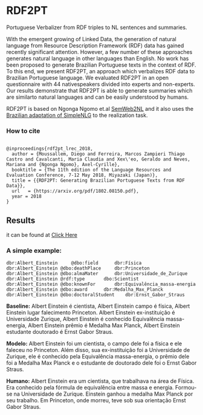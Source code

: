 # RDF2PT

Portuguese Verbalizer from RDF triples to NL sentences and summaries.

With the emergent growing of Linked Data, the generation of natural language from Resource Description Framework (RDF) data has gained recently significant attention. However, a few number of these approaches generates natural language in other languages than English. No work has been proposed to generate Brazilian Portuguese texts in the context of RDF. To this end, we present RDF2PT, an approach which verbalizes RDF data to Brazilian Portuguese language. We evaluated RDF2PT in an open questionnaire with 44 nativespeakers divided into experts and non-experts. Our results demonstrate that RDF2PT is able to generate summaries which are similarto natural languages and can be easily understood by humans.

RDF2PT is based on Ngonga Ngomo et.al <a href="https://github.com/SmartDataAnalytics/SemWeb2NL">SemWeb2NL</a> and it also uses the <a href="https://github.com/rdeoliveira/simplenlg-bp">Brazilian adaptation of SimpleNLG</a> to the realization task.

### How to cite
```Tex

@inproceedings{rdf2pt_lrec_2018,
  author = {Moussallem, Diego and Ferreira, Marcos Zampieri Thiago Castro and Cavalcanti, Maria Claudia and Xex\'eo, Geraldo and Neves, Mariana and {Ngonga Ngomo}, Axel-Cyrille},
  booktitle = {The 11th edition of the Language Resources and Evaluation Conference, 7-12 May 2018, Miyazaki (Japan)},
  title = {{RDF2PT: Generating Brazilian Portuguese Texts from RDF Data}},
  url	= {https://arxiv.org/pdf/1802.08150.pdf},
  year = 2018
}
```
## Results

it can be found at <a href="http://tinyurl.com/ya2hm2vr">Click Here</a>


### A simple example: 

```
dbr:Albert_Einstein 	@dbo:field		dbr:Física
dbr:Albert_Einstein	@dbo:deathPlace		dbr:Princeton
dbr:Albert_Einstein	@dbo:almaMater		dbr:Universidade_de_Zurique
dbr:Albert_Einstein	@rdf:type		dbo:Scientist
dbr:Albert_Einstein	@dbo:knownFor		dbr:Equivalência_massa-energia
dbr:Albert_Einstein	@dbo:award		dbr:Medalha_Max_Planck
dbr:Albert_Einstein	@dbo:doctoralStudent	dbr:Ernst_Gabor_Straus
```
	
**Baseline:** Albert Einstein é cientista, Albert Einstein campo é física, Albert Einstein lugar falecimento Princeton. Albert Einstein ex-instituição é Universidade Zurique, Albert Einstein é conhecido Equivalência massa-energia, Albert Einstein prêmio é Medalha Max Planck, Albert Einstein estudante doutorado é Ernst Gabor Straus.

**Modelo:** Albert Einstein foi um cientista, o campo dele foi a física e ele faleceu no Princeton. Além disso, sua ex-instituição foi a Universidade de Zurique, ele é conhecido pela Equivalência massa-energia, o prêmio dele foi a Medalha Max Planck e o estudante de doutorado dele foi o Ernst Gabor Straus.

**Humano:** Albert Einstein era um cientista, que trabalhava na área de Física. Era conhecido pela fórmula de equivalência entre massa e energia. Formou-se na Universidade de Zurique. Einstein ganhou a medalha Max Planck por seu trabalho. Em Princeton, onde morreu, teve sob sua orientação Ernst Gabor Straus.
